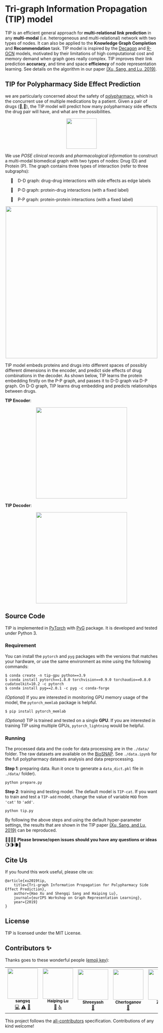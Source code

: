 # Tri-graph Information Propagation (TIP) model

TIP is an efficient general approach for **multi-relational link prediction** in any **multi-modal**  (i.e. heterogeneous and multi-relational) network with two types of nodes. It can also be applied to the **Knowledge Graph Completion** and **Recommendation** task. TIP model is inspired by the [Decagon](https://github.com/marinkaz/decagon) and [R-GCN](https://github.com/tkipf/relational-gcn) models, motivated by their limitations of high computational cost and memory demand when graph goes really complex. TIP improves their link prediction **accuracy**, and time and space **efficiency** of node representation learning. See details on the algorithm in our paper [(Xu, Sang, and Lu, 2019)](https://grlearning.github.io/papers/94.pdf).

## TIP for Polypharmacy Side Effect Prediction

we are particularly concerned about the safety of [polypharmacy](https://en.wikipedia.org/wiki/Polypharmacy), which is the concurrent use of multiple medications by a patient. Given a pair of drugs (:pill:,:pill:), the TIP model will predict how many polypharmacy side effects the drug pair will have, and what are the possibilities.

<div align=center>
<img height="100" src="img/pred_dd.png" alt=""hhh/>
</div>

We use *POSE clinical records* and *pharmacological information* to construct a multi-modal biomedical graph with two types of nodes: Drug (D) and Protein (P). The graph contains three types of interaction (refer to three subgraphs): 

&emsp; :cookie: &ensp; D-D graph: drug-drug interactions with side effects as edge labels

&emsp; :cake: &ensp; P-D graph: protein-drug interactions (with a fixed label)

&emsp; :ice_cream: &ensp; P-P graph: protein-protein interactions (with a fixed label)

<div align=center>
<img width="500" src="img/network.png" alt=""hhh/>
</div>

TIP model embeds proteins and drugs into different spaces of possibly different dimensions in the encoder, and predict side effects of drug combinations in the decoder. As shown below, TIP learns the protein embedding firstly on the P-P graph, and passes it to D-D graph via D-P graph. On D-D graph, TIP learns drug embedding and predicts relationships between drugs.

**TIP Encoder**:

<div align=center>
<img height="300" src="img/encoder.png">
</div>

**TIP Decoder**:

<div align=center>
<img height="300" src="img/decoder.png">
</div>

## Source Code

TIP is implemented in [PyTorch]([`pytorch`](https://pytorch.org/)) with [PyG](https://github.com/rusty1s/pytorch_geometric) package. It is developed and tested under Python 3.  

### Requirement

You can install the `pytorch` and `pyg` packages with the versions that matches your hardware, or use the same environment as mine using the following commands:

```shell
$ conda create -n tip-gpu python==3.9
$ conda install pytorch==1.8.0 torchvision==0.9.0 torchaudio==0.8.0 cudatoolkit=10.2 -c pytorch
$ conda install pyg==2.0.1 -c pyg -c conda-forge	
```

*(Optional)* If you are interested in monitoring GPU memory usage of the model, the `pytorch_memlab` package is helpful.
```shell
$ pip install pytorch_memlab
```

*(Optional)* TIP is trained and tested on a single **GPU**. If you are interested in training TIP using multiple GPUs, `pytorch_lightning` would be helpful.

### Running

The processed data and the code for data processing are in the `./data/` folder. The raw datasets are available on the [BioSNAP](http://snap.stanford.edu/biodata/index.html). See `./data.ipynb` for the full polypharmacy datasets analysis and data preprocessing.

**Step 1**: preparing data. Run it once to generate a `data_dict.pkl` file in `./data/` folder).
```shell
python prepare.py			
```

**Step 2**: training and testing model. The default model is `TIP-cat`. If you want to train and test a `TIP-add` model, change the value of variable `MOD` from `'cat'` to `'add'`. 
```shell
python tip.py
```

By following the above steps and using the default hyper-parameter settings, the results that are shown in the TIP paper [(Xu, Sang, and Lu, 2019)](https://grlearning.github.io/papers/94.pdf) can be reproduced.

:new_moon_with_face::waxing_crescent_moon::first_quarter_moon::waxing_gibbous_moon: **Please browse/open issues should you have any questions or ideas**​ :waning_gibbous_moon::last_quarter_moon::waning_crescent_moon::new_moon_with_face:

## Cite Us
If you found this work useful, please cite us:
```
@article{xu2019tip,
	title={Tri-graph Information Propagation for Polypharmacy Side Effect Prediction},
	author={Hao Xu and Shengqi Sang and Haiping Lu},
	journal={eurIPS Workshop on Graph Representation Learning},
	year={2019}
}
```

## License

TIP is licensed under the MIT License.

## Contributors ✨

Thanks goes to these wonderful people ([emoji key](https://allcontributors.org/docs/en/emoji-key)):

<!-- ALL-CONTRIBUTORS-LIST:START - Do not remove or modify this section -->
<!-- prettier-ignore-start -->
<!-- markdownlint-disable -->
<table>
  <tr>
    <td align="center"><a href="https://github.com/sangsq"><img src="https://avatars.githubusercontent.com/u/16742808?v=4?s=100" width="100px;" alt=""/><br /><sub><b>sangsq</b></sub></a><br /><a href="https://github.com/NYXFLOWER/TIP/commits?author=sangsq" title="Code">💻</a> <a href="https://github.com/NYXFLOWER/TIP/commits?author=sangsq" title="Tests">⚠️</a> <a href="#ideas-sangsq" title="Ideas, Planning, & Feedback">🤔</a></td>
    <td align="center"><a href="https://haipinglu.github.io/"><img src="https://avatars.githubusercontent.com/u/23463961?v=4?s=100" width="100px;" alt=""/><br /><sub><b>Haiping Lu</b></sub></a><br /><a href="https://github.com/NYXFLOWER/TIP/commits?author=haipinglu" title="Documentation">📖</a> <a href="#a11y-haipinglu" title="Accessibility">️️️️♿️</a></td>
    <td align="center"><a href="https://github.com/shree970"><img src="https://avatars.githubusercontent.com/u/41207097?v=4?s=100" width="100px;" alt=""/><br /><sub><b>Shreeyash</b></sub></a><br /><a href="https://github.com/NYXFLOWER/TIP/issues?q=author%3Ashree970" title="Bug reports">🐛</a></td>
    <td align="center"><a href="https://github.com/Chertoganov"><img src="https://avatars.githubusercontent.com/u/40623363?v=4?s=100" width="100px;" alt=""/><br /><sub><b>Chertoganov</b></sub></a><br /><a href="https://github.com/NYXFLOWER/TIP/issues?q=author%3AChertoganov" title="Bug reports">🐛</a></td>
    <td align="center"><a href="https://www.jianshu.com/u/31c221f09d8a"><img src="https://avatars.githubusercontent.com/u/25343084?v=4?s=100" width="100px;" alt=""/><br /><sub><b>ZillaRU</b></sub></a><br /><a href="https://github.com/NYXFLOWER/TIP/issues?q=author%3AZillaRU" title="Bug reports">🐛</a></td>
    <td align="center"><a href="https://github.com/gilgamsh"><img src="https://avatars.githubusercontent.com/u/56181610?v=4?s=100" width="100px;" alt=""/><br /><sub><b>Jiaxi Jiang  </b></sub></a><br /><a href="https://github.com/NYXFLOWER/TIP/issues?q=author%3Agilgamsh" title="Bug reports">🐛</a></td>
  </tr>
</table>

<!-- markdownlint-restore -->
<!-- prettier-ignore-end -->

<!-- ALL-CONTRIBUTORS-LIST:END -->

This project follows the [all-contributors](https://github.com/all-contributors/all-contributors) specification. Contributions of any kind welcome!
